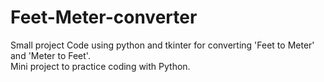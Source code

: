 # Feet-Meter-converter
Small project Code using python and tkinter for converting 'Feet to Meter' and 'Meter to Feet'.
<br>Mini project to practice coding with Python.
